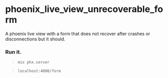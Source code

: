 # phoenix_live_view_unrecoverable_form

A phoenix live view with a form that does not recover after crashes or disconnections but it should.

### Run it.

> `mix phx.server`

> `localhost:4000/form`
